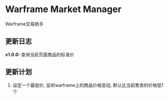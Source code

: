 # Warframe Market Manager

Warframe交易助手

## 更新日志

**v1.0.0:**
查询当前页面商品的标准价

## 更新计划

1. 设定一个最低价, 监听warframe上的商品价格变动, 默认比当前售卖的价格低1个 
